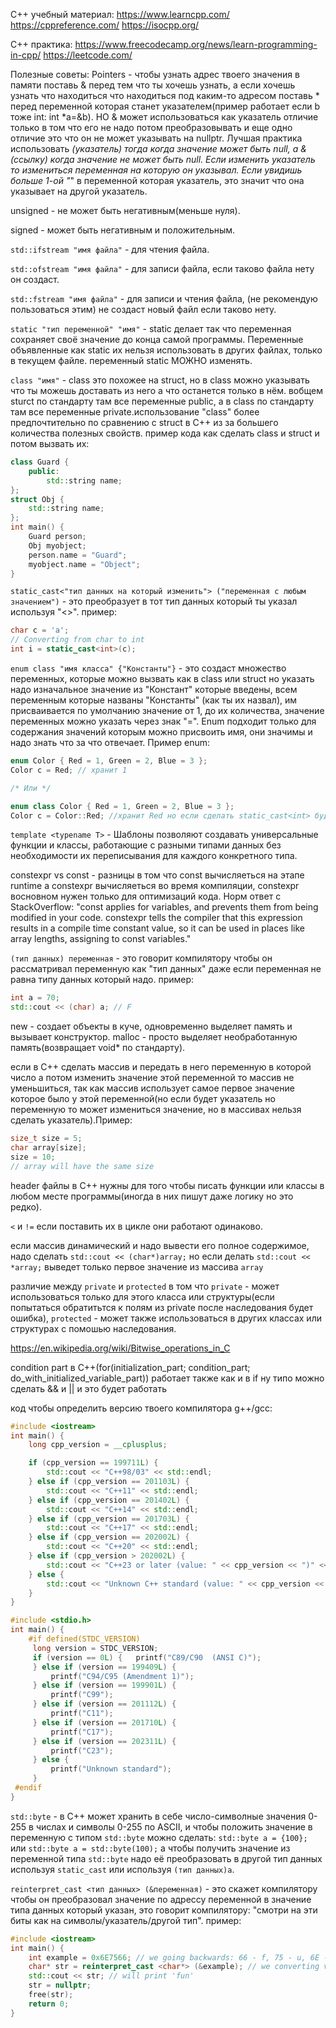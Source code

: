 C++ учебный материал:
https://www.learncpp.com/
https://cppreference.com/
https://isocpp.org/

C++ практика:
https://www.freecodecamp.org/news/learn-programming-in-cpp/
https://leetcode.com/

Полезные советы: Pointers - чтобы узнать адрес твоего значения в памяти поставь & перед тем что ты хочешь узнать, а если хочешь узнать что находиться что находиться под каким-то адресом поставь * перед переменной которая станет указателем(пример работает если b тоже int: int *a=&b). НО & может использоваться как указатель отличие только в том что его не надо потом преобразовывать и еще одно отличие это что он не может указывать на nullptr. Лучшая практика использовать *(указатель) тогда когда значение может быть null, а &(ссылку) когда значение не может быть null. Если изменить указатель то измениться переменная на которую он указывал. Если увидишь больше 1-ой "*" в переменной которая указатель, это значит что она указывает на другой указатель.

unsigned - не может быть негативным(меньше нуля).

signed - может быть негативным и положительным.

`std::ifstream "имя файла"` - для чтения файла.

`std::ofstream "имя файла"` - для записи файла, если таково файла нету он создаст.

`std::fstream "имя файла"` - для записи и чтения файла, (не рекомендую пользоваться этим) не создаст новый файл если таково нету.

`static "тип переменной" "имя"` - static делает так что переменная сохраняет своё значение до конца самой программы. Переменные объявленные как static их нельзя использовать в других файлах, только в текущем файле. переменный static МОЖНО изменять.

`class "имя"` - class это похожее на struct, но в class можно указывать что ты можешь доставать из него а что останется только в нём. вобщем sturct по стандарту там все переменные public, а в class по стандарту там все переменные private.использование "class" более предпочтительно по сравнению с struct в C++ из за большего количества полезных свойств. пример кода как сделать class и struct и потом вызвать их:
```cpp
class Guard {
    public:
        std::string name;
};
struct Obj {
    std::string name;
};
int main() {
    Guard person;
    Obj myobject;
    person.name = "Guard";
    myobject.name = "Object";
}
```

`static_cast<"тип данных на который изменить"> ("переменная с любым значением")` - это преобразует в тот тип данных который ты указал используя "<>". пример:
```cpp
char c = 'a';  
// Converting from char to int
int i = static_cast<int>(c);
```

`enum class "имя класса" {"Константы"}` - это создаст множество переменных, которые можно вызвать как в class или struct но указать надо изначальное значение из "Констант" которые введены, всем переменным которые названы "Константы" (как ты их назвал), им присваивается по умолчанию значение от 1, до их количества, значение переменных можно указать через знак "=". Enum подходит только для содержания значений которым можно присвоить имя, они значимы и надо знать что за что отвечает. Пример enum:
```cpp
enum Color { Red = 1, Green = 2, Blue = 3 };
Color c = Red; // хранит 1

/* Или */

enum class Color { Red = 1, Green = 2, Blue = 3 };
Color c = Color::Red; //хранит Red но если сделать static_cast<int> будет 1
```

`template <typename T>`  - Шаблоны позволяют создавать универсальные функции и классы, работающие с разными типами данных без необходимости их переписывания для каждого конкретного типа.

constexpr vs const - разницы в том что const вычисляеться на этапе runtime а constexpr вычисляеться во время компиляции, constexpr восновном нужен только для оптимизаций кода.
Норм ответ с StackOverflow:
"const applies for variables, and prevents them from being modified in your code. constexpr tells the compiler that this expression results in a compile time constant value, so it can be used in places like array lengths, assigning to const variables."

`(тип данных) переменная` - это говорит компилятору чтобы он рассматривал переменную как "тип данных" даже если переменная не равна типу данных который надо. пример:
 ```cpp
int a = 70;
std::cout << (char) a; // F
```

new - создает объекты в куче, одновременно выделяет память и вызывает конструктор.
malloc -  просто выделяет необработанную память(возвращает void* по стандарту).

если в C++ сделать массив и передать в него переменную в которой число а потом изменить значение этой переменной то массив не уменьшиться, так как массив использует самое первое значение которое было у этой переменной(но если будет указатель но переменную то может измениться значение, но в массивах нельзя сделать указатель).Пример:

```cpp
size_t size = 5;
char array[size];
size = 10;
// array will have the same size
```

header файлы в C++ нужны для того чтобы писать функции или классы в любом месте программы(иногда в них пишут даже логику но это редко).

`<` и `!=` если поставить их в цикле они работают одинаково.

если массив динамический и надо вывести его полное содержимое, надо сделать `std::cout << (char*)array;` но если делать `std::cout << *array;` выведет только первое значение из массива `array`

различие между `private` и `protected` в том что `private` - может использоваться только для этого класса или структуры(если попытаться обратитьтся к полям из private после наследования будет ошибка), `protected` - может также использоваться в других классах или структурах с помошью наследования.

https://en.wikipedia.org/wiki/Bitwise_operations_in_C

condition part в C++(for(initialization_part; condition_part; do_with_initialized_variable_part)) работает также как и в if ну типо можно сделать && и || и это будет работать

код чтобы определить версию твоего компилятора g++/gcc:
```cpp
#include <iostream>
int main() {
    long cpp_version = __cplusplus;

    if (cpp_version == 199711L) {
        std::cout << "C++98/03" << std::endl;
    } else if (cpp_version == 201103L) {
        std::cout << "C++11" << std::endl;
    } else if (cpp_version == 201402L) {
        std::cout << "C++14" << std::endl;
    } else if (cpp_version == 201703L) {
        std::cout << "C++17" << std::endl;
    } else if (cpp_version == 202002L) {
        std::cout << "C++20" << std::endl;
    } else if (cpp_version > 202002L) {
        std::cout << "C++23 or later (value: " << cpp_version << ")" << std::endl;
    } else {
        std::cout << "Unknown C++ standard (value: " << cpp_version << ")" << std::endl;
    }
}
```
```c
#include <stdio.h>
int main() {
    #if defined(STDC_VERSION)
     long version = STDC_VERSION;
     if (version == 0L) {   printf("C89/C90  (ANSI C)");
     } else if (version == 199409L) {
         printf("C94/C95 (Amendment 1)");
     } else if (version == 199901L) {
         printf("C99");
     } else if (version == 201112L) {
         printf("C11");
     } else if (version == 201710L) {
         printf("C17");
     } else if (version == 202311L) {
         printf("C23");
     } else {
         printf("Unknown standard");
     }
 #endif
}
```

`std::byte` - в C++ может хранить в себе число-символные значения 0-255 в числах и символы 0-255 по ASCII, и чтобы положить значение в переменную с типом `std::byte` можно сделать: `std::byte a = {100};` или `std::byte a = std::byte(100);` а чтобы получить значение из переменной типа `std::byte` надо её преобразовать в другой тип данных используя `static_cast` или используя `(тип данных)a`.

`reinterpret_cast <тип данных> (&переменная)` - это скажет компилятору чтобы он преобразовал значение по адрессу переменной в значение типа данных который указан, это говорит компилятору: "смотри на эти биты как на символы/указатель/другой тип".
пример:
```cpp
#include <iostream>
int main() {
    int example = 0x6E7566; // we going backwards: 66 - f, 75 - u, 6E - n. 
    char* str = reinterpret_cast <char*> (&example); // we converting value inside adress of 'example' variable to a characters 
    std::cout << str; // will print 'fun'
    str = nullptr;
    free(str);
    return 0;
}
```
